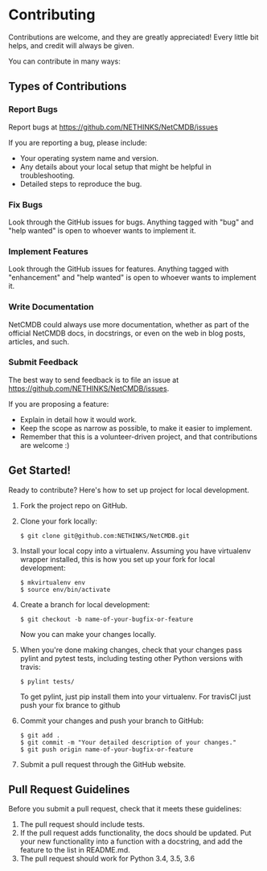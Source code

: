 # Contributing

Contributions are welcome, and they are greatly appreciated! Every
little bit helps, and credit will always be given.

You can contribute in many ways:

## Types of Contributions
### Report Bugs

Report bugs at <https://github.com/NETHINKS/NetCMDB/issues>

If you are reporting a bug, please include:

-   Your operating system name and version.
-   Any details about your local setup that might be helpful in
    troubleshooting.
-   Detailed steps to reproduce the bug.

### Fix Bugs

Look through the GitHub issues for bugs. Anything tagged with \"bug\"
and \"help wanted\" is open to whoever wants to implement it.

### Implement Features

Look through the GitHub issues for features. Anything tagged with
\"enhancement\" and \"help wanted\" is open to whoever wants to
implement it.

### Write Documentation

NetCMDB could always use more documentation, whether as part of the
official NetCMDB docs, in docstrings, or even on the web in blog posts,
articles, and such.

### Submit Feedback

The best way to send feedback is to file an issue at
<https://github.com/NETHINKS/NetCMDB/issues>.

If you are proposing a feature:

-   Explain in detail how it would work.
-   Keep the scope as narrow as possible, to make it easier to
    implement.
-   Remember that this is a volunteer-driven project, and that
    contributions are welcome :)

Get Started!
------------

Ready to contribute? Here\'s how to set up project for local
development.

1.  Fork the project repo on GitHub.
2.  Clone your fork locally:

        $ git clone git@github.com:NETHINKS/NetCMDB.git

3.  Install your local copy into a virtualenv. Assuming you have
    virtualenv wrapper installed, this is how you set up your fork for
    local development:

        $ mkvirtualenv env
        $ source env/bin/activate

4.  Create a branch for local development:

        $ git checkout -b name-of-your-bugfix-or-feature

    Now you can make your changes locally.

5.  When you\'re done making changes, check that your changes pass
    pylint and pytest tests, including testing other Python versions with
    travis:

        $ pylint tests/

    To get pylint, just pip install them into your virtualenv.
    For travisCI just push your fix brance to github

6.  Commit your changes and push your branch to GitHub:

        $ git add .
        $ git commit -m "Your detailed description of your changes."
        $ git push origin name-of-your-bugfix-or-feature

7.  Submit a pull request through the GitHub website.

Pull Request Guidelines
-----------------------

Before you submit a pull request, check that it meets these guidelines:

1.  The pull request should include tests.
2.  If the pull request adds functionality, the docs should be updated.
    Put your new functionality into a function with a docstring, and add
    the feature to the list in README.md.
3.  The pull request should work for Python 3.4, 3.5, 3.6
